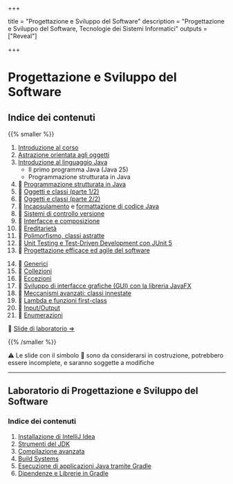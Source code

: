 
+++

title = "Progettazione e Sviluppo del Software"
description = "Progettazione e Sviluppo del Software, Tecnologie dei Sistemi Informatici"
outputs = ["Reveal"]

+++

# Progettazione e Sviluppo del Software

## Indice dei contenuti

{{% smaller %}}

<div class="container">
<div class="col">

1. [Introduzione al corso](intro/)
1. [Astrazione orientata agli oggetti](oo-abstraction/)
2. [Introduzione al linguaggio Java](basics/)
    * Il primo programma Java (Java 25)
    * Programmazione strutturata in Java
1. 🚧 [Programmazione strutturata in Java](java-structured-programming/)
1. 🚧 [Oggetti e classi (parte 1/2)](objects/)
1. 🚧 [Oggetti e classi (parte 2/2)](objects-2/)
1. 🚧 [Incapsulamento](encapsulation/) e [formattazione di codice Java](codestyle/)
1. 🚧 [Sistemi di controllo versione](git/)
1. 🚧 [Interfacce e composizione](interfaces/)
1. 🚧 [Ereditarietà](inheritance/)
1. 🚧 [Polimorfismo, classi astratte](polymorphism/)
1. 🚧 [Unit Testing e Test-Driven Development con JUnit 5](junit-tdd/)
1. 🚧 [Progettazione efficace ed agile del software](intro-agile-sw-design-patterns/)
<!--
1. [Build system (Gradle), costruzione del software, e librerie](build-systems/)
1. 
1. [Unit Testing e Test-Driven Development con JUnit 5](junit-tdd/)
-->
</div>
<div class="col">

14. 🚧 [Generici](generics/)
1. 🚧 [Collezioni](collections/)
1. 🚧 [Eccezioni](exceptions/)
1. 🚧 [Sviluppo di interfacce grafiche (GUI) con la libreria JavaFX](guis-javafx/)
1. 🚧 [Meccanismi avanzati: classi innestate](advanced-mechanisms-nesting/)
1. 🚧 [Lambda e funzioni first-class](lambdas/)
1. 🚧 [Input/Output](io/)
1. 🚧 [Enumerazioni](advanced-mechanisms-enums/)

🧪 [Slide di laboratorio $\Rightarrow$](#2)

<!--
1. [Sviluppo di interfacce grafiche (GUI) con Swing](guis-swing/)
-->
<!-- 
1. 
1. [Stream e manipolazione di flussi di dati](stream/)
1. [Collezioni generiche, erasure, e wildcard](generic-collections-advanced/) 
-->

</div></div>

{{% /smaller %}}

⚠️ Le slide con il simbolo 🚧 sono da considerarsi in costruzione, potrebbero essere incomplete, e saranno soggette a modifiche


---

## Laboratorio di Progettazione e Sviluppo del Software

### Indice dei contenuti

1. [Installazione di IntelliJ Idea](lab/00-install-intellij/)
1. [Strumenti del JDK](lab/01-basic-tools/)
2. [Compilazione avanzata](lab/02-advanced-tooling-gradle/)
1. [Build Systems](lab/03-build-systems/)
1. [Esecuzione di applicazioni Java tramite Gradle](lab/04-execution/)
1. [Dipendenze e Librerie in Gradle](lab/05-dependencies/)
